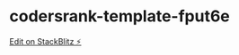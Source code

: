 # codersrank-template-fput6e

[Edit on StackBlitz ⚡️](https://stackblitz.com/edit/codersrank-template-fput6e)